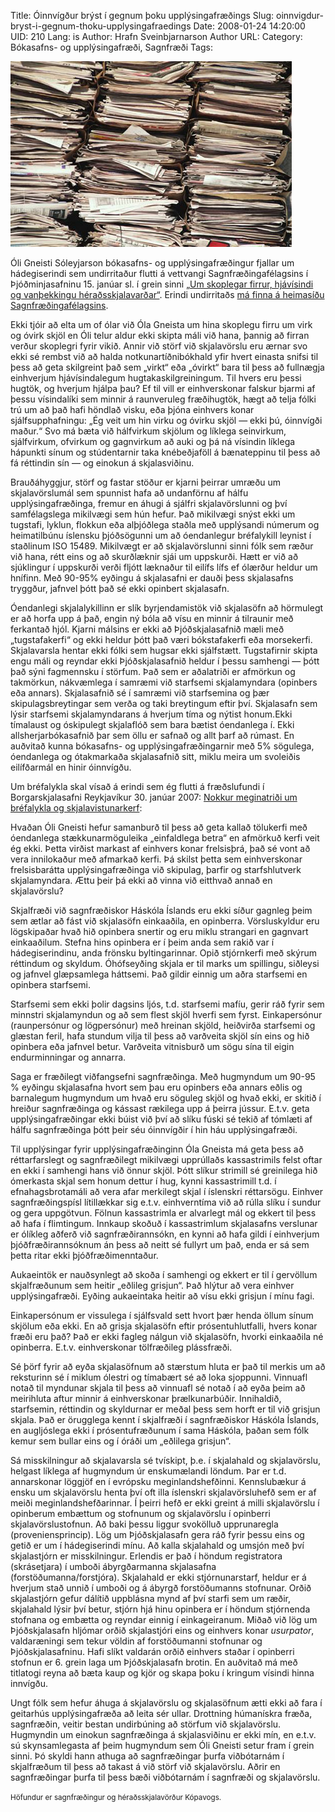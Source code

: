 Title: Óinnvígður brýst í gegnum þoku upplýsingafræðings
Slug: oinnvigdur-bryst-i-gegnum-thoku-upplysingafraedings
Date: 2008-01-24 14:20:00
UID: 210
Lang: is
Author: Hrafn Sveinbjarnarson
Author URL: 
Category: Bókasafns- og upplýsingafræði, Sagnfræði
Tags: 

![Skjöl](500.jpg)

Óli Gneisti Sóleyjarson bókasafns- og upplýsingafræðingur fjallar um hádegiserindi sem undirritaður flutti á vettvangi Sagnfræðingafélagsins í Þjóðminjasafninu 15. janúar sl. í grein sinni [„Um skoplegar firrur, hjávísindi og vanþekkingu héraðsskjalavarðar“](http://hugsandi.is/article/228/um-skoplegar-firrur-hjavisindi-og-vanthekkingu-heradsskjalavardar). Erindi undirritaðs [má finna á heimasíðu Sagnfræðingafélagsins](http://www.sagnfraedingafelag.net/fyrirlestrar/Syndaflodidkemur.pdf). 

Ekki tjóir að elta um of ólar við Óla Gneista um hina skoplegu firru um virk og óvirk skjöl en Óli telur aldur ekki skipta máli við hana, þannig að firran verður skoplegri fyrir vikið. Annir við störf við skjalavörslu eru ærnar svo ekki sé rembst við að halda notkunartíðnibókhald yfir hvert einasta snifsi til þess að geta skilgreint það sem „virkt“ eða „óvirkt“ bara til þess að fullnægja einhverjum hjávísindalegum hugtakaskilgreiningum. Til hvers eru þessi hugtök, og hverjum hjálpa þau? Ef til vill er einhverskonar falskur bjarmi af þessu vísindalíki sem minnir á raunveruleg fræðihugtök, hægt að telja fólki trú um að það hafi höndlað visku, eða þjóna einhvers konar sjálfsupphafningu: „Ég veit um hin virku og óvirku skjöl — ekki þú, óinnvígði maður.“ Svo má bæta við hálfvirkum skjölum og líklega seinvirkum, sjálfvirkum, ofvirkum og gagnvirkum að auki og þá ná vísindin líklega hápunkti sínum og stúdentarnir taka knébeðjaföll á bænateppinu til þess að fá réttindin sín — og einokun á skjalasviðinu. 

Brauðáhyggjur, störf og fastar stöður er kjarni þeirrar umræðu um skjalavörslumál sem spunnist hafa að undanförnu af hálfu upplýsingafræðinga, fremur en áhugi á sjálfri skjalavörslunni og því samfélagslega mikilvægi sem hún hefur. Það mikilvægi snýst ekki um tugstafi, lyklun, flokkun eða alþjóðlega staðla með upplýsandi númerum og heimatilbúnu íslensku þjóðsögunni um að óendanlegur bréfalykill leynist í staðlinum ISO 15489. Mikilvægt er að skjalavörslunni sinni fólk sem ræður við hana, rétt eins og að skurðlæknir sjái um uppskurði. Hætt er við að sjúklingur í uppskurði verði fljótt læknaður til eilífs lífs ef ólærður heldur um hnífinn. Með 90-95% eyðingu á skjalasafni er dauði þess skjalasafns tryggður, jafnvel þótt það sé ekki opinbert skjalasafn.

Óendanlegi skjalalykillinn er slík byrjendamistök við skjalasöfn að hörmulegt er að horfa upp á það, engin ný bóla að vísu en minnir á tilraunir með ferkantað hjól. Kjarni málsins er ekki að Þjóðskjalasafnið mæli með „tugstafakerfi“ og ekki heldur þótt það væri bókstafakerfi eða morsekerfi. Skjalavarsla hentar ekki fólki sem hugsar ekki sjálfstætt. Tugstafirnir skipta engu máli og reyndar ekki Þjóðskjalasafnið heldur í þessu samhengi — þótt það sýni fagmennsku í störfum. Það sem er aðalatriði er afmörkun og takmörkun, nákvæmlega í samræmi við starfsemi skjalamyndara (opinbers eða annars). Skjalasafnið sé í samræmi við starfsemina og þær skipulagsbreytingar sem verða og taki breytingum eftir því. Skjalasafn sem lýsir starfsemi skjalamyndarans á hverjum tíma og nýtist honum.Ekki tímalaust og óskipulegt skjalaflóð sem bara bætist óendanlega í. Ekki allsherjarbókasafnið þar sem öllu er safnað og allt þarf að rúmast. En auðvitað kunna bókasafns- og upplýsingafræðingarnir með 5% sögulega, óendanlega og ótakmarkaða skjalasafnið sitt, miklu meira um svoleiðis eilífðarmál en hinir óinnvígðu.

Um bréfalykla skal vísað á erindi sem ég flutti á fræðslufundi í Borgarskjalasafni Reykjavíkur 30. janúar 2007: [Nokkur meginatriði um bréfalykla og skjalavistunarkerf](http://www.reykjavik.is/Portaldata/1/Resources/skjol/svid/borgarskjalasafn/HS-Erindi30-01-2007.pdf): 

Hvaðan Óli Gneisti hefur samanburð til þess að geta kallað tölukerfi með óendanlega stækkunarmöguleika „einfaldlega betra“ en afmörkuð kerfi veit ég ekki. Þetta virðist markast af einhvers konar frelsisþrá, það sé vont að vera innilokaður með afmarkað kerfi. Þá skilst þetta sem einhverskonar frelsisbarátta upplýsingafræðinga við skipulag, þarfir og starfshlutverk skjalamyndara. Ættu þeir þá ekki að vinna við eitthvað annað en skjalavörslu?

Skjalfræði við sagnfræðiskor Háskóla Íslands eru ekki síður gagnleg þeim sem ætlar að fást við skjalasöfn einkaaðila, en opinberra. Vörsluskyldur eru lögskipaðar hvað hið opinbera snertir og eru miklu strangari en gagnvart einkaaðilum. Stefna hins opinbera er í þeim anda sem rakið var í hádegiserindinu, anda frönsku byltingarinnar. Opið stjórnkerfi með skýrum réttindum og skyldum. Óhófseyðing skjala er til marks um spillingu, siðleysi og jafnvel glæpsamlega háttsemi. Það gildir einnig um aðra starfsemi en opinbera starfsemi.

Starfsemi sem ekki þolir dagsins ljós, t.d. starfsemi mafíu, gerir ráð fyrir sem minnstri skjalamyndun og að sem flest skjöl hverfi sem fyrst. Einkapersónur (raunpersónur og lögpersónur) með hreinan skjöld, heiðvirða starfsemi og glæstan feril, hafa stundum vilja til þess að varðveita skjöl sín eins og hið opinbera eða jafnvel betur. Varðveita vitnisburð um sögu sína til eigin endurminningar og annarra. 

Saga er fræðilegt viðfangsefni sagnfræðinga. Með hugmyndum um 90-95 % eyðingu skjalasafna hvort sem þau eru opinbers eða annars eðlis og barnalegum hugmyndum um hvað eru söguleg skjöl og hvað ekki, er skitið í hreiður sagnfræðinga og kássast rækilega upp á þeirra jússur. E.t.v. geta upplýsingafræðingar ekki búist við því að slíku fúski sé tekið af tómlæti af hálfu sagnfræðinga þótt þeir séu óinnvígðir í hin háu upplýsingafræði.

Til upplýsingar fyrir upplýsingafræðinginn Óla Gneista má geta þess að réttarfarslegt og sagnfræðilegt mikilvægi upprúllaðs kassastrimils felst oftar en ekki í samhengi hans við önnur skjöl. Þótt slíkur strimill sé greinilega hið ómerkasta skjal sem honum dettur í hug, kynni kassastrimill t.d. í efnahagsbrotamáli að vera afar merkilegt skjal í íslenskri réttarsögu. Einhver sagnfræðingspísl lítillækkar sig e.t.v. einhverntíma við að rúlla slíku í sundur og gera uppgötvun. Fölnun kassastrimla er alvarlegt mál og ekkert til þess að hafa í flimtingum. Innkaup skoðuð í kassastrimlum skjalasafns verslunar er ólíkleg aðferð við sagnfræðirannsókn, en kynni að hafa gildi í einhverjum þjóðfræðirannsóknum án þess að neitt sé fullyrt um það, enda er sá sem þetta ritar ekki þjóðfræðimenntaður.

Aukaeintök er nauðsynlegt að skoða í samhengi og ekkert er til í gervöllum skjalfræðunum sem heitir „eðlileg grisjun“. Það hlýtur að vera einhver upplýsingafræði. Eyðing aukaeintaka heitir að vísu ekki grisjun í mínu fagi.

Einkapersónum er vissulega í sjálfsvald sett hvort þær henda öllum sínum skjölum eða ekki. En að grisja skjalasöfn eftir prósentuhlutfalli, hvers konar fræði eru það? Það er ekki fagleg nálgun við skjalasöfn, hvorki einkaaðila né opinberra. E.t.v. einhverskonar tölfræðileg plássfræði.

Sé þörf fyrir að eyða skjalasöfnum að stærstum hluta er það til merkis um að reksturinn sé í miklum ólestri og tímabært sé að loka sjoppunni. Vinnuafl notað til myndunar skjala til þess að vinnuafl sé notað í að eyða þeim að meirihluta aftur minnir á einhverskonar þrælkunarbúðir. Innihaldið, starfsemin, réttindin og skyldurnar er meðal þess sem horft er til við grisjun skjala. Það er örugglega kennt í skjalfræði í sagnfræðiskor Háskóla Íslands, en augljóslega ekki í prósentufræðunum í sama Háskóla, þaðan sem fólk kemur sem bullar eins og í óráði um „eðlilega grisjun“.

Sá misskilningur að skjalavarsla sé tvískipt, þ.e. í skjalahald og skjalavörslu, helgast líklega af hugmyndum úr enskumælandi löndum. Þar er t.d. annarskonar löggjöf en í evrópsku meginlandshefðinni. Kennslubækur á ensku um skjalavörslu henta því oft illa íslenskri skjalavörsluhefð sem er af meiði meginlandshefðarinnar. Í þeirri hefð er ekki greint á milli skjalavörslu í opinberum embættum og stofnunum og skjalavörslu í opinberri skjalavörslustofnun. Að baki þessu liggur svokölluð upprunaregla (proveniensprincip). Lög um Þjóðskjalasafn gera ráð fyrir þessu eins og getið er um í hádegiserindi mínu. Að kalla skjalahald og umsjón með því skjalastjórn er misskilningur. Erlendis er það í höndum registratora (skrásetjara) í umboði ábyrgðarmanna skjalasafna (forstöðumanna/forstjóra). Skjalahald er ekki stjórnunarstarf, heldur er á hverjum stað unnið í umboði og á ábyrgð forstöðumanns stofnunar. Orðið skjalastjórn gefur dálítið uppblásna mynd af því starfi sem um ræðir, skjalahald lýsir því betur, stjórn hjá hinu opinbera er í höndum stjórnenda stofnana og embætta og reyndar einnig í einkageiranum. Miðað við lög um Þjóðskjalasafn hljómar orðið skjalastjóri eins og einhvers konar _usurpator_, valdaræningi sem tekur völdin af forstöðumanni stofnunar og Þjóðskjalasafninu. Hafi slíkt valdarán orðið einhvers staðar í opinberri stofnun er 6. grein laga um Þjóðskjalasafn brotin. En auðvitað má með titlatogi reyna að bæta kaup og kjör og skapa þoku í kringum vísindi hinna innvígðu.

Ungt fólk sem hefur áhuga á skjalavörslu og skjalasöfnum ætti ekki að fara í geitarhús upplýsingafræða að leita sér ullar. Drottning húmanískra fræða, sagnfræðin, veitir bestan undirbúning að störfum við skjalavörslu. Hugmyndin um einokun sagnfræðinga á skjalasviðinu er ekki mín, en e.t.v. sú skynsamlegasta af þeim hugmyndum sem Óli Gneisti setur fram í grein sinni. Þó skyldi hann athuga að sagnfræðingar þurfa viðbótarnám í skjalfræðum til þess að takast á við störf við skjalavörslu. Aðrir en sagnfræðingar þurfa til þess bæði viðbótarnám í sagnfræði og skjalavörslu. 

<small class="blurb">Höfundur er sagnfræðingur og héraðsskjalavörður Kópavogs.</small>

